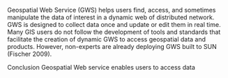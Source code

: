 
Geospatial Web Service (GWS) helps users find, access, and sometimes manipulate the data of interest in a dynamic web of distributed network. GWS is designed to collect data once and update or edit them in real time. Many GIS users do not follow the development of tools and standards that facilitate the creation of dynamic GWS to access geospatial data and products. However, non-experts are already deploying GWS built to SUN (Fischer 2009).

Conclusion
Geospatial Web service enables users to access data
